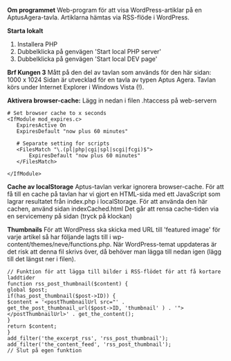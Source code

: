 **Om programmet**
Web-program för att visa WordPress-artiklar på en AptusAgera-tavla. Artiklarna hämtas via RSS-flöde i WordPress.

**Starta lokalt**
1. Installera PHP
2. Dubbelklicka på genvägen 'Start local PHP server'
3. Dubbelklicka på genvägen 'Start local DEV page'

**Brf Kungen 3**
Mått på den del av tavlan som används för den här sidan:
1000 x 1024
Sidan är utvecklad för en tavla av typen Aptus Agera. Tavlan körs under Internet Explorer i Windows Vista (!).

**Aktivera browser-cache:**
Lägg in nedan i filen .htaccess på web-servern

```
# Set browser cache to x seconds
<IfModule mod_expires.c>
   ExpiresActive On
   ExpiresDefault "now plus 60 minutes"

   # Separate setting for scripts   
   <FilesMatch "\.(pl|php|cgi|spl|scgi|fcgi)$">
       ExpiresDefault "now plus 60 minutes"
   </FilesMatch>

</IfModule>
```

**Cache av localStorage**
Aptus-tavlan verkar ignorera browser-cache. För att få till en cache på tavlan har vi gjort en HTML-sida med ett JavaScript som lagrar resultatet från index.php i localStorage.
För att använda den här cachen, använd sidan indexCached.html
Det går att rensa cache-tiden via en servicemeny på sidan (tryck på klockan)

**Thumbnails**
För att WordPress ska skicka med URL till 'featured image' för varje artikel så har följande lagts till i wp-content/themes/neve/functions.php. När WordPress-temat uppdateras är det risk att denna fil skrivs över, då behöver man lägga till nedan igen (lägg till det längst ner i filen).

```
// Funktion för att lägga till bilder i RSS-flödet för att få kortare laddtider
function rss_post_thumbnail($content) {
global $post;
if(has_post_thumbnail($post->ID)) {
$content = '<postThumbnailUrl src="' . get_the_post_thumbnail_url($post->ID, 'thumbnail' ) . '"></postThumbnailUrl>' . get_the_content();
}
return $content;
}
add_filter('the_excerpt_rss', 'rss_post_thumbnail');
add_filter('the_content_feed', 'rss_post_thumbnail');
// Slut på egen funktion
```
